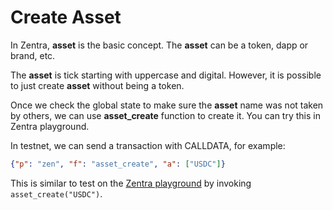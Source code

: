 # Create Asset

In Zentra, **asset** is the basic concept. The **asset** can be a token, dapp or brand, etc.

The **asset** is tick starting with uppercase and digital. However, it is possible to just create **asset** without being a token.



Once we check the global state to make sure the **asset** name was not taken by others, we can use **asset\_create** function to create it. You can try this in Zentra playground.

In testnet, we can send a transaction with CALLDATA, for example:

```json
{"p": "zen", "f": "asset_create", "a": ["USDC"]}
```

This is similar to test on the [Zentra playground](https://playground.zentra.dev/) by invoking `asset_create("USDC")`.



